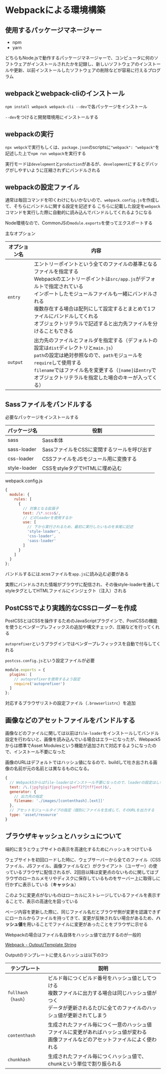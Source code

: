 # Webpackによる環境構築
## 使用するパッケージマネージャー
- npm
- yarn

どちらもNode.jsで動作するパッケージマネージャーで、コンピュータに何のソフトウェアがインストールされたかを記録し、新しいソフトウェアのインストールや更新、以前インストールしたソフトウェアの削除などが容易に行えるプログラム

## webpackとwebpack-cliのインストール
`npm install webpack webpack-cli --dev`で各パッケージをインストール

`--dev`をつけると開発環境用にインストールする

## webpackの実行
`npx webpck`で実行もしくは、`package.json`のscriptsに`"webpack": "webpack"`を記述した上で`npm run webpack`を実行する

実行モードは`development`と`production`があるが、`development`にするとデバッグがしやすいように圧縮されずにバンドルされる

## webpackの設定ファイル
通常は毎回コマンドを叩くわけにもいかないので、`webpack.config.js`を作成して、そちらにバンドルに関する設定を記述する
こちらに記載した設定を`webpack`コマンドを実行した際に自動的に読み込んでバンドルしてくれるようになる

Node環境なので、CommonJSの`module.exports`を使ってエクスポートする


主なオプション

| オプション名 | 内容 |
| ----- | ----- |
| `entry` | エントリーポイントという全てのファイルの基準となるファイルを指定する<br>Webpackのエントリーポイントは`src/app.js`がデフォルトで指定されている<br>インポートしたモジュールファイルも一緒にバンドルされる<br>複数存在する場合は配列にして設定するとまとめて1ファイルにバンドルしてくれる<br>オブジェクトリテラルで記述すると出力先ファイルを分けることもできる |
| `output` | 出力先のファイルとフォルダを指定する（デフォルトの設定は`dist`ディレクトリと`main.js`）<br>`path`の設定は絶対参照なので、`path`モジュールを`require`して使用する<br>`filename`ではファイル名を変更する（`[name]`は`entry`でオブジェクトリテラルを指定した場合のキーが入ってくる） |

## Sassファイルをバンドルする
必要なパッケージをインストールする

| パッケージ名 | 役割 |
| ----- | ----- |
| sass | Sass本体 |
| sass-loader | SassファイルをCSSに変関するツールを呼び出す |
| css-loader | CSSファイルをJSモジュール用に変換する |
| style-loader | CSSをstyleタグでHTMLに埋め込む |

webpack.config.js
```js
{
  module: {
    rules: [
      {
        // 対象となる拡張子
        test: /\*.scss$/,
        // どのloaderを使用するか
        use: [
          // 下から実行されるため、最初に実行したいものを末尾に記述
          'style-loader',
          'css-loader',
          'sass-loader'
        ]
      }
    ]
  }
};
```

バンドルするには.scssファイルを`app.js`に読み込む必要がある

実際にバンドルされた情報がブラウザに配信され、その後style-loaderを通してstyleタグとしてHTMLファイルにインジェクト（注入）される

## PostCSSでより実践的なCSSローダーを作成
PostCSSとはCSSを操作するためのJavaScriptプラグインで、PostCSSの機能を使うとベンダープレフィックスの追加や構文チェック、圧縮などを行ってくれる

`autoprefixer`というプラグインではベンダープレフィックスを自動で付与してくれる

`postcss.config.js`という設定ファイルが必要
```js
module.exports = {
  plugins: [
    // autoprefixerを使用するよう設定
    require('autoprefixer')
  ] 
};
```

対応するブラウザリストの設定ファイル（`.browserlistrc`）を追加

## 画像などのアセットファイルをバンドルする
画像などのファイルに関しては以前は`file-loader`をインストールしてバンドル設定を行わないと、画像を読み込んでいる場合はエラーになったが、Webpack5からは標準でAsset Modulesという機能が追加されて対応するようになったので、インストール不要になった

画像のURLはデフォルトではハッシュ値になるので、buildして吐き出される画像の名前が元の名前とは異なるものになる。

```js
{
  // Webpack5からはfile-loaderはインストール不要になったので、loaderの設定はしない
  test: /\.(jpg?g|gif|png|svg|woff2?|tff|eot)$/,
  generator: {
    // 出力先の指定
    filename: './images/[contenthash].[ext]]'
  },
  // アセットモジュールタイプの指定（個別にファイルを生成して、そのURLを出力する
  type: 'asset/resource'
}
```

## ブラウザキャッシュとハッシュについて
端的に言うとウェブサイトの表示を高速化するためにハッシュをつけている

ウェブサイトを初回ロードした時に、ウェブサーバーから全てのファイル（CSSファイル、JSファイル、画像ファイルなど）がクライアント（ユーザー）の使っているブラウザに配信されるが、2回目以降は変更点のないものに関してはブラウザのローカルメモリやディスクに保存しているものをサーバー上に取得しに行かずに表示している（**キャッシュ**）

このように変更点がないものはローカルにストレージしているファイルを表示することで、表示の高速化を図っている

ページ内容を更新した際に、同じファイル名だとブラウザ側が変更を認識できずにローカルからファイルを持ってきて、変更が反映されない場合があるため、**ハッシュ値**を用いることでファイルに変更があったことをブラウザに示せる

Webpackの場合はファイル名自体をハッシュ値で出力するのが一般的


[Webpack - Output/Template String](https://webpack.js.org/configuration/output/#template-strings)

Outputのテンプレートに使えるハッシュは以下の3つ

| テンプレート | 説明 |
| ----- | ----- |
| `fullhash`（`hash`） | ビルド毎につくビルド番号をハッシュ値としてつける<br>複数ファイルに出力する場合は同じハッシュ値がつく<br>データが更新されるたびに全てのファイルのハッシュ値が更新されてしまう |
| `contenthash` | 生成されたファイル毎につく一意のハッシュ値<br>ファイルに変更があればハッシュ値が変わる<br>画像ファイルなどのアセットファイルによく使われる |
| `chunkhash` | 生成されたファイル毎につくハッシュ値で、chunkという単位で割り振られる |
